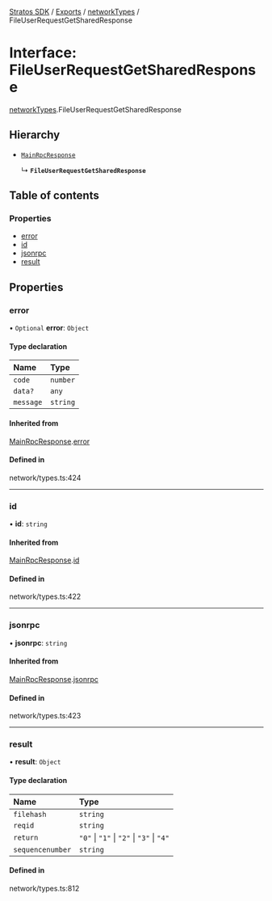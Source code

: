 [Stratos SDK](../README.md) / [Exports](../modules.md) / [networkTypes](../modules/networkTypes.md) / FileUserRequestGetSharedResponse

# Interface: FileUserRequestGetSharedResponse

[networkTypes](../modules/networkTypes.md).FileUserRequestGetSharedResponse

## Hierarchy

- [`MainRpcResponse`](networkTypes.MainRpcResponse.md)

  ↳ **`FileUserRequestGetSharedResponse`**

## Table of contents

### Properties

- [error](networkTypes.FileUserRequestGetSharedResponse.md#error)
- [id](networkTypes.FileUserRequestGetSharedResponse.md#id)
- [jsonrpc](networkTypes.FileUserRequestGetSharedResponse.md#jsonrpc)
- [result](networkTypes.FileUserRequestGetSharedResponse.md#result)

## Properties

### error

• `Optional` **error**: `Object`

#### Type declaration

| Name | Type |
| :------ | :------ |
| `code` | `number` |
| `data?` | `any` |
| `message` | `string` |

#### Inherited from

[MainRpcResponse](networkTypes.MainRpcResponse.md).[error](networkTypes.MainRpcResponse.md#error)

#### Defined in

network/types.ts:424

___

### id

• **id**: `string`

#### Inherited from

[MainRpcResponse](networkTypes.MainRpcResponse.md).[id](networkTypes.MainRpcResponse.md#id)

#### Defined in

network/types.ts:422

___

### jsonrpc

• **jsonrpc**: `string`

#### Inherited from

[MainRpcResponse](networkTypes.MainRpcResponse.md).[jsonrpc](networkTypes.MainRpcResponse.md#jsonrpc)

#### Defined in

network/types.ts:423

___

### result

• **result**: `Object`

#### Type declaration

| Name | Type |
| :------ | :------ |
| `filehash` | `string` |
| `reqid` | `string` |
| `return` | ``"0"`` \| ``"1"`` \| ``"2"`` \| ``"3"`` \| ``"4"`` |
| `sequencenumber` | `string` |

#### Defined in

network/types.ts:812
